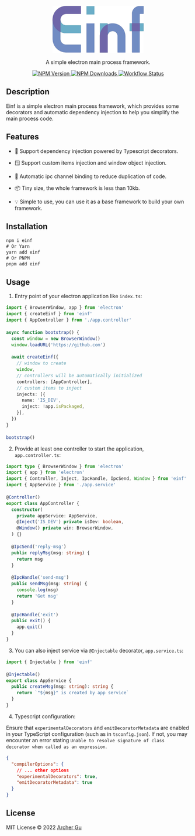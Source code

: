 <p align="center">
    <img width="250" src="./Einf.png" alt="Einf logo">
</p>

<p align="center">
A simple electron main process framework.
<p>

<p align="center">
  <a href="https://npm.im/mono-release" target="_blank">
    <img src="https://img.shields.io/npm/v/einf?style=flat-square" alt="NPM Version">
  </a>
  <a href="https://npm.im/mono-release" target="_blank">
    <img src="https://img.shields.io/npm/dw/einf?style=flat-square" alt="NPM Downloads">
  </a>
  <a href="https://github.com/ArcherGu/einf/actions/workflows/ci.yml" target="_blank">
    <img src="https://img.shields.io/github/actions/workflow/status/ArcherGu/einf/ci.yml?style=flat-square" alt="Workflow Status">
  </a>
<p>

## Description

Einf is a simple electron main process framework, which provides some decorators and automatic dependency injection to help you simplify the main process code.

## Features

- 💉‍ Support dependency injection powered by Typescript decorators.

- 🪟 Support custom items injection and window object injection.

- 🔗 Automatic ipc channel binding to reduce duplication of code.

- 📦 Tiny size, the whole framework is less than 10kb.

- 💡 Simple to use, you can use it as a base framework to build your own framework.

## Installation

```shell
npm i einf
# Or Yarn
yarn add einf
# Or PNPM
pnpm add einf
```

## Usage

1. Entry point of your electron application like `index.ts`: 

```ts
import { BrowserWindow, app } from 'electron'
import { createEinf } from 'einf'
import { AppController } from './app.controller'

async function bootstrap() {
  const window = new BrowserWindow()
  window.loadURL('https://github.com')

  await createEinf({
    // window to create
    window,
    // controllers will be automatically initialized
    controllers: [AppController],
    // custom items to inject
    injects: [{
      name: 'IS_DEV',
      inject: !app.isPackaged,
    }],
  })
}

bootstrap()
```

2. Provide at least one controller to start the application, `app.controller.ts`:

```ts
import type { BrowserWindow } from 'electron'
import { app } from 'electron'
import { Controller, Inject, IpcHandle, IpcSend, Window } from 'einf'
import { AppService } from './app.service'

@Controller()
export class AppController {
  constructor(
    private appService: AppService,
    @Inject('IS_DEV') private isDev: boolean,
    @Window() private win: BrowserWindow,
  ) {}

  @IpcSend('reply-msg')
  public replyMsg(msg: string) {
    return msg
  }

  @IpcHandle('send-msg')
  public sendMsg(msg: string) {
    console.log(msg)
    return 'Get msg'
  }

  @IpcHandle('exit')
  public exit() {
    app.quit()
  }
}
```

3. You can also inject service via `@Injectable` decorator, `app.service.ts`:

```ts
import { Injectable } from 'einf'

@Injectable()
export class AppService {
  public createMsg(msg: string): string {
    return `"${msg}" is created by app service`
  }
}
```

4. Typescript configuration:

Ensure that `experimentalDecorators` and `emitDecoratorMetadata` are enabled in your TypeScript configuration (such as in `tsconfig.json`).
If not, you may encounter an error stating `Unable to resolve signature of class decorator when called as an expression`.

```json
{
  "compilerOptions": {
    // ... other options
    "experimentalDecorators": true,
    "emitDecoratorMetadata": true
  }
}
```

## License

MIT License © 2022 [Archer Gu](https://github.com/archergu)
